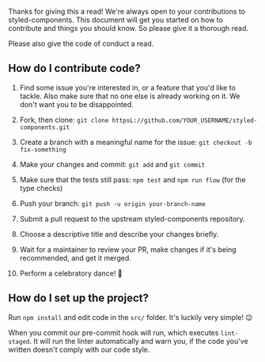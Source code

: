 Thanks for giving this a read! We're always open to your contributions to styled-components.
This document will get you started on how to contribute and things you should know.
So please give it a thorough read.

Please also give the code of conduct a read.

## How do I contribute code?

1. Find some issue you're interested in, or a feature that you'd like to tackle.
  Also make sure that no one else is already working on it. We don't want you to be
  disappointed.

2. Fork, then clone: `git clone httpsL://github.com/YOUR_USERNAME/styled-components.git`

3. Create a branch with a meaningful name for the issue: `git checkout -b fix-something`

4. Make your changes and commit: `git add` and `git commit`

5. Make sure that the tests still pass: `npm test` and `npm run flow` (for the type checks)

6. Push your branch: `git push -u origin your-branch-name`

7. Submit a pull request to the upstream styled-components repository.

8. Choose a descriptive title and describe your changes briefly.

9. Wait for a maintainer to review your PR, make changes if it's being recommended, and get it merged.

10. Perform a celebratory dance! :dancer:

## How do I set up the project?

Run `npm install` and edit code in the `src/` folder. It's luckily very simple! :wink:

When you commit our pre-commit hook will run, which executes `lint-staged`. It will run
the linter automatically and warn you, if the code you've written doesn't comply with our
code style.

